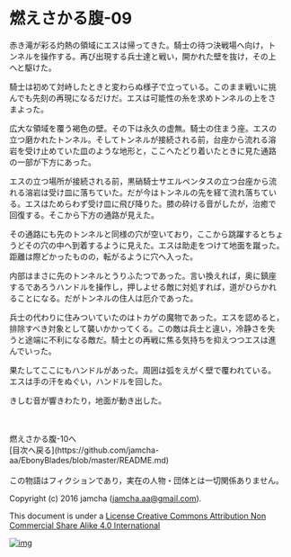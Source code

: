 # 燃えさかる腹-09

赤き滝が彩る灼熱の領域にエスは帰ってきた。騎士の待つ決戦場へ向け，ト  
ンネルを操作する。再び出現する兵士達と戦い，開かれた壁を抜け，その上  
へと駆けた。  

騎士は初めて対峙したときと変わらぬ様子で立っている。このまま戦いに挑  
んでも先刻の再現になるだけだ。エスは可能性の糸を求めトンネルの上をさ  
まよった。  

広大な領域を覆う褐色の壁。その下は永久の虚無。騎士の住まう座。エスの  
立つ磨かれたトンネル。そしてトンネルが接続される前，台座から流れる溶  
岩を受け止めていた皿のような地形と，ここへたどり着いたときに見た通路  
の一部が下方にあった。  

エスの立つ場所が接続される前，黒硝騎士サエルペンタスの立つ台座から流  
れる溶岩は受け皿に落ちていた。だが今はトンネルの先を経て流れ落ちてい  
る。エスはためらわず受け皿に飛び降りた。膝の砕ける音がしたが，治癒で  
回復する。そこから下方の通路が見えた。  

その通路にも先のトンネルと同様の穴が空いており，ここから跳躍するとちょ  
うどその穴の中へ到着するように見えた。エスは助走をつけて地面を蹴った。  
距離は際どかったものの，転がるように穴へ入った。  

内部はまさに先のトンネルとうりふたつであった。言い換えれば，奥に鎮座  
するであろうハンドルを操作し，押しよせる敵に対処すれば，道がひらかれ  
ることになる。だがトンネルの住人は厄介であった。  

兵士の代わりに住みついていたのはトカゲの魔物であった。エスを認めると，  
排除すべき対象として襲いかかってくる。この敵は兵士と違い，冷静さを失  
うと途端に不利になる敵だ。騎士との再戦に焦る気持ちを抑えつつエスは進  
んでいった。  

果たしてここにもハンドルがあった。周囲は弧をえがく壁で覆われている。  
エスは手の汗をぬぐい，ハンドルを回した。  

きしむ音が響きわたり，地面が動き出した。  

<br>  
<br>  
燃えさかる腹-10へ  

<br>  
[目次へ戻る](https://github.com/jamcha-aa/EbonyBlades/blob/master/README.md)  
<br>  
<br>  
この物語はフィクションであり，実在の人物・団体とは一切関係ありません。  

Copyright (c) 2016 jamcha (jamcha.aa@gmail.com).  

This document is under a [License Creative Commons Attribution Non Commercial Share Alike 4.0 International](http://creativecommons.org/licenses/by-nc-sa/4.0/deed)  

[![img](http://i.creativecommons.org/l/by-nc-sa/3.0/80x15.png)](http://creativecommons.org/licenses/by-nc-sa/4.0/deed)